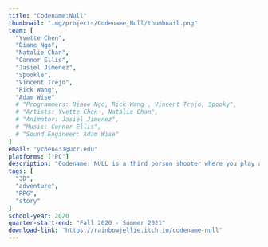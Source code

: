 ```yaml
---
title: "Codename:Null"
thumbnail: "img/projects/Codename_Null/thumbnail.png"
team: [
  "Yvette Chen",
  "Diane Ngo",
  "Natalie Chan",
  "Connor Ellis",
  "Jasiel Jimenez",
  "Spookle",
  "Vincent Trejo",
  "Rick Wang",
  "Adam Wise"
  # "Programmers: Diane Ngo, Rick Wang , Vincent Trejo, Spooky",
  # "Artists: Yvette Chen , Natalie Chan",
  # "Animator: Jasiel Jimenez",
  # "Music: Connor Ellis",
  # "Sound Engineer: Adam Wise"
]
email: "ychen431@ucr.edu"
platforms: ["PC"]
description: "Codename: NULL is a third person shooter where you play as Kairos, a LEGION tasked to take down a powerful mafia leader. His mission is to defeat the various threats in his path, using special Time Manipulation technology to overcome his enemies. Explore the crevices of Elysium, a futuristic city hiding the secrets of immortality."
tags: [ 
  "3D", 
  "adventure",
  "RPG", 
  "story"
]
school-year: 2020
quarter-start-end: "Fall 2020 - Summer 2021"
download-link: "https://rainbowjellie.itch.io/codename-null"
---
```

